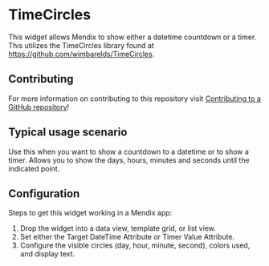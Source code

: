 # TimeCircles

This widget allows Mendix to show either a datetime countdown or a timer. This utilizes the TimeCircles library found at https://github.com/wimbarelds/TimeCircles.

## Contributing

For more information on contributing to this repository visit [Contributing to a GitHub repository](https://world.mendix.com/display/howto50/Contributing+to+a+GitHub+repository)!

## Typical usage scenario

Use this when you want to show a countdown to a datetime or to show a timer. Allows you to show the days, hours, minutes and seconds until the indicated point.

## Configuration

Steps to get this widget working in a Mendix app:

1. Drop the widget into a data view, template grid, or list view.
2. Set either the Target DateTime Attribute or Timer Value Attribute.
3. Configure the visible circles (day, hour, minute, second), colors used, and display text.
